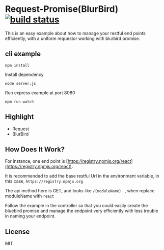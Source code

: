 
Request-Promise(BlurBird) [![build status](http://img.shields.io/travis/reactjs/react-redux/master.svg?style=flat-square)](http://www.guozj.com)
=========================

This is an easy example about how to manage your restful end points efficiently, with a uniform requestor working with blurbird promise.


## cli example

```
npm install
```
Install dependency
```
node server.js
```
Run express example at port 8080
```
npm run watch
```


## Highlight

- Request
- BlurBird

## How Does It Work?


For instance, one end point is [https://registry.npmjs.org/react](https://registry.npmjs.org/react).

It is recommended to add the base restful Url in the environment variable, in this case, `https://registry.npmjs.org`

The api method here is GET, and looks like `/{moduleName} ` , when replace moduleName with `react `

Follow the example in the controller so that you could easily create the bluebird promise and manage the endpoint very efficiently with less trouble in naming your endpoint.


## License

MIT